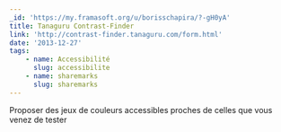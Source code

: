 ```yaml
---
_id: 'https://my.framasoft.org/u/borisschapira/?-gH0yA'
title: Tanaguru Contrast-Finder
link: 'http://contrast-finder.tanaguru.com/form.html'
date: '2013-12-27'
tags:
    - name: Accessibilité
      slug: accessibilite
    - name: sharemarks
      slug: sharemarks
---
```


<div class="markdown"><p>Proposer des jeux de couleurs accessibles proches de celles que vous venez de tester
</p></div>
